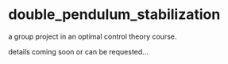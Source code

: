 # double_pendulum_stabilization
a group project in an optimal control theory course.

details coming soon or can be requested...

